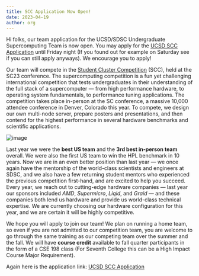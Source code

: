 ```yaml
---
title: SCC Application Now Open!
date: 2023-04-19
author: org
---
```


Hi folks, our team application for the UCSD/SDSC Undergraduate Supercomputing Team is now open. You may apply for the [UCSD SCC Application](https://na.eventscloud.com/ereg/newreg.php?eventid=746928&.) until Friday night (If you found out for example on Saturday see if you can still apply anyways). We encourage you to apply!

Our team will compete in the [Student Cluster Competition](https://www.studentclustercompetition.us/) (SCC), held at the SC23 conference. The supercomputing competition is a fun yet challenging international competition that tests undergraduates in their understanding of the full stack of a supercomputer — from high performance hardware, to operating system fundamentals, to performance tuning applications. The competition takes place in-person at the SC conference, a massive 10,000 attendee conference in Denver, Colorado this year. To compete, we design our own multi-node server, prepare posters and presentations, and then contend for the highest performance in several hardware benchmarks and scientific applications. 

![image](/images/SC23Logo.png)

Last year we were the **best US team** and the **3rd best in-person team** overall. We were also the first US team to win the HPL benchmark in 10 years. Now we are in an even better position than last year — we once again have the mentorship of the world-class scientists and engineers at SDSC, and we also have a few returning student mentors who experienced the previous competition first-hand, and are excited to help you succeed. Every year, we reach out to cutting-edge hardware companies — last year our sponsors included *AMD*, *Supermicro*, *Liqid*, and *Graid* — and these companies both lend us hardware and provide us world-class technical expertise. We are currently choosing our hardware configuration for this year, and we are certain it will be highly competitive.

We hope you will apply to join our team! We plan on running a home team, so even if you are not admitted to our competition team, you are welcome to go through the same training as our competing team over the summer and the fall. We will have **course credit** available to fall quarter participants in the form of a CSE 198 class (For Seventh College this can be a High Impact Course Major Requirement).

Again here is the application link: [UCSD SCC Application](https://na.eventscloud.com/ereg/newreg.php?eventid=746928&.)